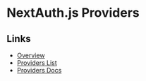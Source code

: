 # NextAuth.js Providers

## Links

- [Overview](https://next-auth.js.org/providers/)
- [Providers List](https://github.com/nextauthjs/next-auth/blob/main/docs/providers.json)
- [Providers Docs](https://github.com/nextauthjs/next-auth/tree/main/docs/docs/providers)
